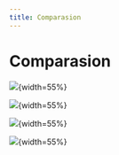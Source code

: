 ```yaml
---
title: Comparasion
---
```


# Comparasion

![](/assets/csr.png){width=55%}

![](/assets/ssr.png){width=55%}

![](/assets/ssg.png){width=55%}

![](/assets/isr.png){width=55%}

<!--
Break 10 minutes

แล้วก็ให้น้อง ๆ มากถามได้
-->
